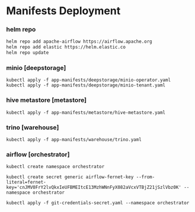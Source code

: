 # Manifests Deployment

### helm repo
```sh
helm repo add apache-airflow https://airflow.apache.org
helm repo add elastic https://helm.elastic.co
helm repo update
```

### minio [deepstorage]
```shell
kubectl apply -f app-manifests/deepstorage/minio-operator.yaml
kubectl apply -f app-manifests/deepstorage/minio-tenant.yaml
```

### hive metastore [metastore]
```shell
kubectl apply -f app-manifests/metastore/hive-metastore.yaml
```

### trino [warehouse]
```shell
kubectl apply -f app-manifests/warehouse/trino.yaml
```

### airflow [orchestrator]
```shell
kubectl create namespace orchestrator

kubectl create secret generic airflow-fernet-key --from-literal=fernet-key='cnJMV0FrY2lvQkxIeUFBMEItcE13MzhWNnFyX082aVcxVTBjZ21jSzlVbz0K' --namespace orchestrator

kubectl apply -f git-credentials-secret.yaml --namespace orchestrator
```



